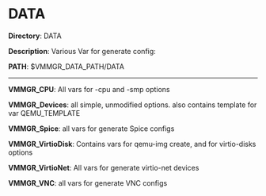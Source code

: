 # DATA
 
**Directory**: DATA

**Description**: Various Var for generate config:

**PATH**: $VMMGR_DATA_PATH/DATA

***
 
**VMMGR_CPU**: All vars for -cpu and -smp options

**VMMGR_Devices**: all simple, unmodified options. also contains template for var QEMU_TEMPLATE

**VMMGR_Spice**: all vars for generate Spice configs

**VMMGR_VirtioDisk**: Contains vars for qemu-img create, and for virtio-disks options

**VMMGR_VirtioNet**: All vars for generate virtio-net devices

**VMMGR_VNC**: all vars for generate VNC configs
